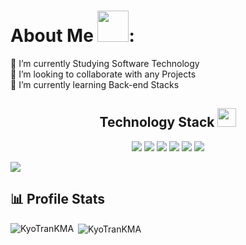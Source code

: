 #   About Me <img src="https://media.giphy.com/media/mGcNjsfWAjY5AEZNw6/giphy.gif" width="50">:
🔭 I’m currently Studying Software Technology<br>👯 I’m looking to collaborate with any Projects<br>🌱 I’m currently learning Back-end Stacks<br>

<p align="center">
<h2 align="center">Technology Stack <img src="https://media.giphy.com/media/WUlplcMpOCEmTGBtBW/giphy.gif" width="30"></h2>
  
<p align="center">
<img src="https://img.shields.io/badge/-JavaScript-F7DF1E?style=for-the-badge&logo=javascript"/>
<img src="https://img.shields.io/badge/-Nodejs-4EA94B?style=for-the-badge&logo=Node.js"/>
<img src="https://img.shields.io/badge/-Expressjs-404D59?style=for-the-badge&logo=Express.js"/>
<img src="https://img.shields.io/badge/-MongoDB-4EA94B?style=for-the-badge&logo=mongodb"/>
<img src="https://img.shields.io/badge/jQuery-0769AD?style=for-the-badge&logo=jquery&logoColor=white"/>
<img src="https://img.shields.io/badge/PHP-777BB4?style=for-the-badge&logo=php&logoColor=white"/>
</p>

<img align="center" src="https://qph.cf2.quoracdn.net/main-qimg-c99e353f761d318322c853c03ebcf21b" />

## 📊 Profile Stats
<p>
	<img align="left" src="https://github-readme-stats.vercel.app/api/top-langs/?username=KyoTranKMA&layout=compact&hide=html&theme=tokyonight&show_icons=true" alt="KyoTranKMA" />

&nbsp;<img align="center" src="https://github-readme-stats.vercel.app/api?username=KyoTranKMA&theme=tokyonight&show_icons=true" alt="KyoTranKMA" />
</p>

